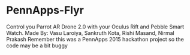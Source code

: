 # PennApps-Flyr
Control you Parrot AR Drone 2.0 with your Oculus Rift and Pebble Smart Watch.  Made By: Vasu Laroiya, Sankruth Kota, Rishi Masand, Nirmal Prakash  Remember this was a PennApps 2015 hackathon project so the code may be a bit buggy

